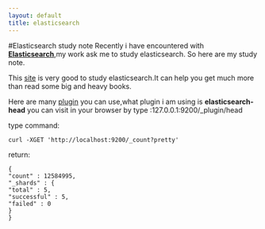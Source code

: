 ```yaml
---
layout: default
title: elasticsearch
---
```

#Elasticsearch study note
Recently i have encountered with **[Elasticsearch](https://www.elastic.co/)**,my work ask me to study elasticsearch.
So here are my study note.

This [site](http://www.hubwiz.com/course/55473b0aebfde9b5591bb80a/) is very good to study elasticsearch.It can help you get much more than read some big and heavy books.

Here are many [plugin](http://www.cnblogs.com/huangfox/p/3541300.html) you can use,what plugin i am using is **elasticsearch-head** you can visit in your browser by type :127.0.0.1:9200/_plugin/head

type command:

    curl -XGET 'http://localhost:9200/_count?pretty'

return:

    {
    "count" : 12584995,
    "_shards" : {
    "total" : 5,
    "successful" : 5,
    "failed" : 0
    }
    }
